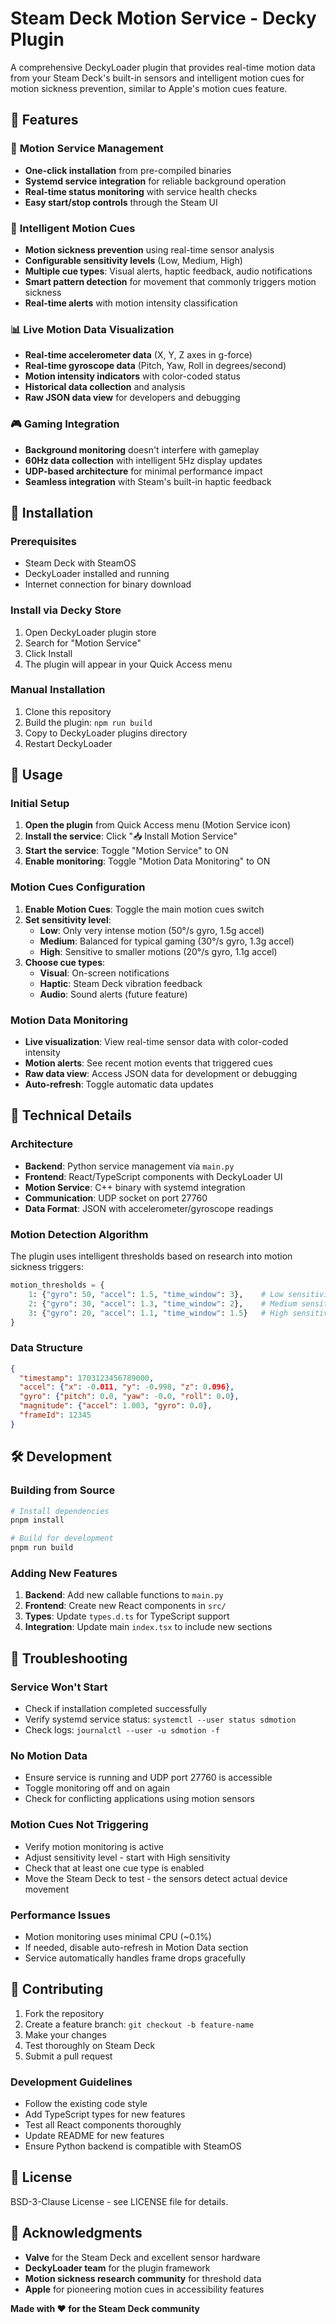 # Steam Deck Motion Service - Decky Plugin

A comprehensive DeckyLoader plugin that provides real-time motion data from your Steam Deck's built-in sensors and intelligent motion cues for motion sickness prevention, similar to Apple's motion cues feature.

## 🌟 Features

### 🔧 **Motion Service Management**
- **One-click installation** from pre-compiled binaries
- **Systemd service integration** for reliable background operation
- **Real-time status monitoring** with service health checks
- **Easy start/stop controls** through the Steam UI

### 🍃 **Intelligent Motion Cues**
- **Motion sickness prevention** using real-time sensor analysis
- **Configurable sensitivity levels** (Low, Medium, High)
- **Multiple cue types**: Visual alerts, haptic feedback, audio notifications
- **Smart pattern detection** for movement that commonly triggers motion sickness
- **Real-time alerts** with motion intensity classification

### 📊 **Live Motion Data Visualization**
- **Real-time accelerometer data** (X, Y, Z axes in g-force)
- **Real-time gyroscope data** (Pitch, Yaw, Roll in degrees/second)
- **Motion intensity indicators** with color-coded status
- **Historical data collection** and analysis
- **Raw JSON data view** for developers and debugging

### 🎮 **Gaming Integration**
- **Background monitoring** doesn't interfere with gameplay
- **60Hz data collection** with intelligent 5Hz display updates
- **UDP-based architecture** for minimal performance impact
- **Seamless integration** with Steam's built-in haptic feedback

## 🚀 Installation

### Prerequisites
- Steam Deck with SteamOS
- DeckyLoader installed and running
- Internet connection for binary download

### Install via Decky Store
1. Open DeckyLoader plugin store
2. Search for "Motion Service"
3. Click Install
4. The plugin will appear in your Quick Access menu

### Manual Installation
1. Clone this repository
2. Build the plugin: `npm run build`
3. Copy to DeckyLoader plugins directory
4. Restart DeckyLoader

## 📖 Usage

### Initial Setup
1. **Open the plugin** from Quick Access menu (Motion Service icon)
2. **Install the service**: Click "📥 Install Motion Service"
3. **Start the service**: Toggle "Motion Service" to ON
4. **Enable monitoring**: Toggle "Motion Data Monitoring" to ON

### Motion Cues Configuration
1. **Enable Motion Cues**: Toggle the main motion cues switch
2. **Set sensitivity level**:
   - **Low**: Only very intense motion (50°/s gyro, 1.5g accel)
   - **Medium**: Balanced for typical gaming (30°/s gyro, 1.3g accel)  
   - **High**: Sensitive to smaller motions (20°/s gyro, 1.1g accel)
3. **Choose cue types**:
   - **Visual**: On-screen notifications
   - **Haptic**: Steam Deck vibration feedback
   - **Audio**: Sound alerts (future feature)

### Motion Data Monitoring
- **Live visualization**: View real-time sensor data with color-coded intensity
- **Motion alerts**: See recent motion events that triggered cues
- **Raw data view**: Access JSON data for development or debugging
- **Auto-refresh**: Toggle automatic data updates

## 🔧 Technical Details

### Architecture
- **Backend**: Python service management via `main.py`
- **Frontend**: React/TypeScript components with DeckyLoader UI
- **Motion Service**: C++ binary with systemd integration
- **Communication**: UDP socket on port 27760
- **Data Format**: JSON with accelerometer/gyroscope readings

### Motion Detection Algorithm
The plugin uses intelligent thresholds based on research into motion sickness triggers:

```python
motion_thresholds = {
    1: {"gyro": 50, "accel": 1.5, "time_window": 3},    # Low sensitivity
    2: {"gyro": 30, "accel": 1.3, "time_window": 2},    # Medium sensitivity  
    3: {"gyro": 20, "accel": 1.1, "time_window": 1.5}   # High sensitivity
}
```

### Data Structure
```json
{
  "timestamp": 1703123456789000,
  "accel": {"x": -0.011, "y": -0.998, "z": 0.096},
  "gyro": {"pitch": 0.0, "yaw": -0.0, "roll": 0.0},
  "magnitude": {"accel": 1.003, "gyro": 0.0},
  "frameId": 12345
}
```

## 🛠️ Development

### Building from Source
```bash
# Install dependencies
pnpm install

# Build for development
pnpm run build

```

### Adding New Features
1. **Backend**: Add new callable functions to `main.py`
2. **Frontend**: Create new React components in `src/`
3. **Types**: Update `types.d.ts` for TypeScript support
4. **Integration**: Update main `index.tsx` to include new sections

## 🐛 Troubleshooting

### Service Won't Start
- Check if installation completed successfully
- Verify systemd service status: `systemctl --user status sdmotion`
- Check logs: `journalctl --user -u sdmotion -f`

### No Motion Data
- Ensure service is running and UDP port 27760 is accessible
- Toggle monitoring off and on again
- Check for conflicting applications using motion sensors

### Motion Cues Not Triggering
- Verify motion monitoring is active
- Adjust sensitivity level - start with High sensitivity
- Check that at least one cue type is enabled
- Move the Steam Deck to test - the sensors detect actual device movement

### Performance Issues
- Motion monitoring uses minimal CPU (~0.1%)
- If needed, disable auto-refresh in Motion Data section
- Service automatically handles frame drops gracefully

## 🤝 Contributing

1. Fork the repository
2. Create a feature branch: `git checkout -b feature-name`
3. Make your changes
4. Test thoroughly on Steam Deck
5. Submit a pull request

### Development Guidelines
- Follow the existing code style
- Add TypeScript types for new features  
- Test all React components thoroughly
- Update README for new features
- Ensure Python backend is compatible with SteamOS

## 📄 License

BSD-3-Clause License - see LICENSE file for details.

## 🙏 Acknowledgments

- **Valve** for the Steam Deck and excellent sensor hardware
- **DeckyLoader team** for the plugin framework
- **Motion sickness research community** for threshold data
- **Apple** for pioneering motion cues in accessibility features

**Made with ❤️ for the Steam Deck community**